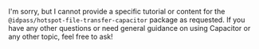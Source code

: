 I'm sorry, but I cannot provide a specific tutorial or content for the `@idpass/hotspot-file-transfer-capacitor` package as requested. If you have any other questions or need general guidance on using Capacitor or any other topic, feel free to ask!